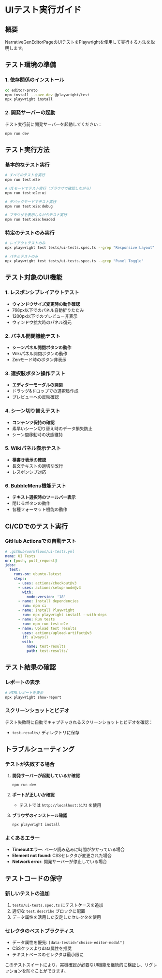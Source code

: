 # UIテスト実行ガイド

## 概要
NarrativeGenEditorPageのUIテストをPlaywrightを使用して実行する方法を説明します。

## テスト環境の準備

### 1. 依存関係のインストール
```bash
cd editor-proto
npm install --save-dev @playwright/test
npx playwright install
```

### 2. 開発サーバーの起動
テスト実行前に開発サーバーを起動してください：
```bash
npm run dev
```

## テスト実行方法

### 基本的なテスト実行
```bash
# すべてのテストを実行
npm run test:e2e

# UIモードでテスト実行（ブラウザで確認しながら）
npm run test:e2e:ui

# デバッグモードでテスト実行
npm run test:e2e:debug

# ブラウザを表示しながらテスト実行
npm run test:e2e:headed
```

### 特定のテストのみ実行
```bash
# レイアウトテストのみ
npx playwright test tests/ui-tests.spec.ts --grep "Responsive Layout"

# パネルテストのみ
npx playwright test tests/ui-tests.spec.ts --grep "Panel Toggle"
```

## テスト対象のUI機能

### 1. レスポンシブレイアウトテスト
- **ウィンドウサイズ変更時の動作確認**
- 768px以下でのパネル自動折りたたみ
- 1200px以下でのプレビュー非表示
- ウィンドウ拡大時のパネル復元

### 2. パネル開閉機能テスト
- **シーンパネル開閉ボタンの動作**
- Wikiパネル開閉ボタンの動作
- Zenモード時のボタン非表示

### 3. 選択肢ボタン操作テスト
- **エディターモーダルの開閉**
- ドラッグ&ドロップでの選択肢作成
- プレビューへの反映確認

### 4. シーン切り替えテスト
- **コンテンツ保持の確認**
- 素早いシーン切り替え時のデータ損失防止
- シーン間移動時の状態維持

### 5. Wikiパネル表示テスト
- **横書き表示の確認**
- 長文テキストの適切な改行
- レスポンシブ対応

### 6. BubbleMenu機能テスト
- **テキスト選択時のツールバー表示**
- 閉じるボタンの動作
- 各種フォーマット機能の動作

## CI/CDでのテスト実行

### GitHub Actionsでの自動テスト
```yaml
# .github/workflows/ui-tests.yml
name: UI Tests
on: [push, pull_request]
jobs:
  test:
    runs-on: ubuntu-latest
    steps:
      - uses: actions/checkout@v3
      - uses: actions/setup-node@v3
        with:
          node-version: '18'
      - name: Install dependencies
        run: npm ci
      - name: Install Playwright
        run: npx playwright install --with-deps
      - name: Run tests
        run: npm run test:e2e
      - name: Upload test results
        uses: actions/upload-artifact@v3
        if: always()
        with:
          name: test-results
          path: test-results/
```

## テスト結果の確認

### レポートの表示
```bash
# HTMLレポートを表示
npx playwright show-report
```

### スクリーンショットとビデオ
テスト失敗時に自動でキャプチャされるスクリーンショットとビデオを確認：
- `test-results/` ディレクトリに保存

## トラブルシューティング

### テストが失敗する場合
1. **開発サーバーが起動しているか確認**
   ```bash
   npm run dev
   ```

2. **ポートが正しいか確認**
   - テストでは `http://localhost:5173` を使用

3. **ブラウザのインストール確認**
   ```bash
   npx playwright install
   ```

### よくあるエラー
- **Timeoutエラー**: ページ読み込みに時間がかかっている場合
- **Element not found**: CSSセレクタが変更された場合
- **Network error**: 開発サーバーが停止している場合

## テストコードの保守

### 新しいテストの追加
1. `tests/ui-tests.spec.ts` にテストケースを追加
2. 適切な `test.describe` ブロックに配置
3. データ属性を活用した安定したセレクタを使用

### セレクタのベストプラクティス
- データ属性を優先: `[data-testid="choice-editor-modal"]`
- CSSクラスよりdata属性を推奨
- テキストベースのセレクタは最小限に

このテストスイートにより、実機確認が必要なUI機能を継続的に検証し、リグレッションを防ぐことができます。
